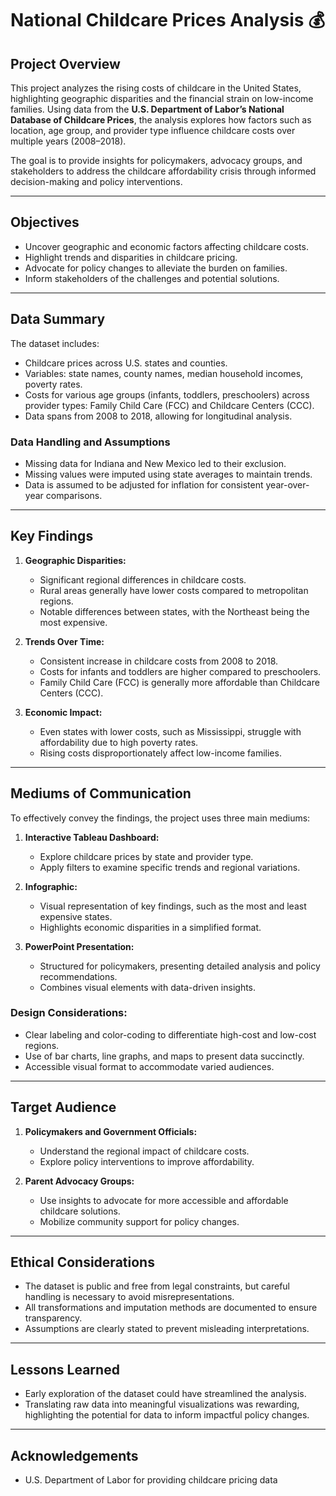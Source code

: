 # National Childcare Prices Analysis 💰

## Project Overview
This project analyzes the rising costs of childcare in the United States, highlighting geographic disparities and the financial strain on low-income families. Using data from the **U.S. Department of Labor’s National Database of Childcare Prices**, the analysis explores how factors such as location, age group, and provider type influence childcare costs over multiple years (2008–2018).

The goal is to provide insights for policymakers, advocacy groups, and stakeholders to address the childcare affordability crisis through informed decision-making and policy interventions.

---

## Objectives
- Uncover geographic and economic factors affecting childcare costs.
- Highlight trends and disparities in childcare pricing.
- Advocate for policy changes to alleviate the burden on families.
- Inform stakeholders of the challenges and potential solutions.

---

## Data Summary
The dataset includes:
- Childcare prices across U.S. states and counties.
- Variables: state names, county names, median household incomes, poverty rates.
- Costs for various age groups (infants, toddlers, preschoolers) across provider types: Family Child Care (FCC) and Childcare Centers (CCC).
- Data spans from 2008 to 2018, allowing for longitudinal analysis.

### Data Handling and Assumptions
- Missing data for Indiana and New Mexico led to their exclusion.
- Missing values were imputed using state averages to maintain trends.
- Data is assumed to be adjusted for inflation for consistent year-over-year comparisons.

---

## Key Findings
1. **Geographic Disparities:** 
   - Significant regional differences in childcare costs.
   - Rural areas generally have lower costs compared to metropolitan regions.
   - Notable differences between states, with the Northeast being the most expensive.

2. **Trends Over Time:**
   - Consistent increase in childcare costs from 2008 to 2018.
   - Costs for infants and toddlers are higher compared to preschoolers.
   - Family Child Care (FCC) is generally more affordable than Childcare Centers (CCC).

3. **Economic Impact:**
   - Even states with lower costs, such as Mississippi, struggle with affordability due to high poverty rates.
   - Rising costs disproportionately affect low-income families.

---

## Mediums of Communication
To effectively convey the findings, the project uses three main mediums:
1. **Interactive Tableau Dashboard:** 
   - Explore childcare prices by state and provider type.
   - Apply filters to examine specific trends and regional variations.

2. **Infographic:**
   - Visual representation of key findings, such as the most and least expensive states.
   - Highlights economic disparities in a simplified format.

3. **PowerPoint Presentation:**
   - Structured for policymakers, presenting detailed analysis and policy recommendations.
   - Combines visual elements with data-driven insights.

### Design Considerations:
- Clear labeling and color-coding to differentiate high-cost and low-cost regions.
- Use of bar charts, line graphs, and maps to present data succinctly.
- Accessible visual format to accommodate varied audiences.

---

## Target Audience
1. **Policymakers and Government Officials:**
   - Understand the regional impact of childcare costs.
   - Explore policy interventions to improve affordability.

2. **Parent Advocacy Groups:**
   - Use insights to advocate for more accessible and affordable childcare solutions.
   - Mobilize community support for policy changes.

---

## Ethical Considerations
- The dataset is public and free from legal constraints, but careful handling is necessary to avoid misrepresentations.
- All transformations and imputation methods are documented to ensure transparency.
- Assumptions are clearly stated to prevent misleading interpretations.

---

## Lessons Learned
- Early exploration of the dataset could have streamlined the analysis.
- Translating raw data into meaningful visualizations was rewarding, highlighting the potential for data to inform impactful policy changes.

---

## Acknowledgements
- U.S. Department of Labor for providing childcare pricing data
